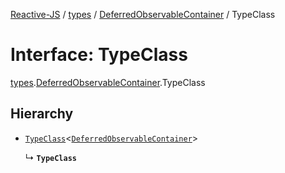 [Reactive-JS](../README.md) / [types](../modules/types.md) / [DeferredObservableContainer](../modules/types.DeferredObservableContainer.md) / TypeClass

# Interface: TypeClass

[types](../modules/types.md).[DeferredObservableContainer](../modules/types.DeferredObservableContainer.md).TypeClass

## Hierarchy

- [`TypeClass`](types.DeferredObservableContainers.TypeClass.md)<[`DeferredObservableContainer`](types.DeferredObservableContainer-1.md)\>

  ↳ **`TypeClass`**
